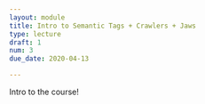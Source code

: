 ```yaml
---
layout: module
title: Intro to Semantic Tags + Crawlers + Jaws
type: lecture
draft: 1
num: 3
due_date: 2020-04-13

---
```


Intro to the course!